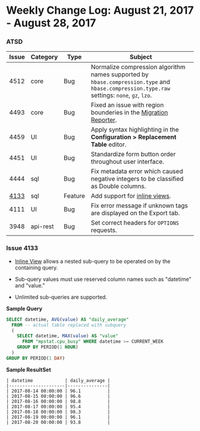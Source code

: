 Weekly Change Log: August 21, 2017 - August 28, 2017
==================================================
### ATSD
| Issue| Category    | Type    | Subject              |
|------|-------------|---------|----------------------|
| 4512 | core | Bug | Normalize compression algorithm names supported by <br>`hbase.compression.type` and `hbase.compression.type.raw` settings: `none`, `gz`, `lzo`. |
| 4493 | core | Bug | Fixed an issue with region bounderies in the [Migration Reporter](https://github.com/axibase/atsd/blob/master/administration/migration/reporter.md). |
| 4459 | UI | Bug | Apply syntax highlighting in the **Configuration > Replacement Table** editor. |
| 4451 | UI | Bug | Standardize form button order throughout user interface. |
| 4444 | sql | Bug | Fix metadata error which caused negative integers to be classified as Double columns. |
| [4133](#issue-4133) | sql | Feature | Add support for [inline views](https://github.com/axibase/atsd/tree/master/api/sql#inline-views). |
| 4111 | UI | Bug | Fix error message if unknown tags are displayed on the Export tab. |
| 3948 | api-rest | Bug | Set correct headers for `OPTIONS` requests. | 

### Issue 4133

* [Inline View](https://github.com/axibase/atsd/tree/master/api/sql#inline-views) allows a nested sub-query to be operated on by the containing query.

* Sub-query values must use reserved column names such as "datetime" and "value."

* Unlimited sub-queries are supported.

**Sample Query**

```sql
SELECT datetime, AVG(value) AS "daily_average" 
  FROM -- actual table replaced with subquery
  (
    SELECT datetime, MAX(value) AS "value"
      FROM "mpstat.cpu_busy" WHERE datetime >= CURRENT_WEEK
    GROUP BY PERIOD(1 HOUR)
  )
GROUP BY PERIOD(1 DAY)
```

**Sample ResultSet**

```ls
| datetime            | daily_average | 
|---------------------|---------------| 
| 2017-08-14 00:00:00 | 96.1          | 
| 2017-08-15 00:00:00 | 96.6          | 
| 2017-08-16 00:00:00 | 98.8          | 
| 2017-08-17 00:00:00 | 95.4          | 
| 2017-08-18 00:00:00 | 98.3          | 
| 2017-08-19 00:00:00 | 96.1          | 
| 2017-08-20 00:00:00 | 93.8          | 
```
